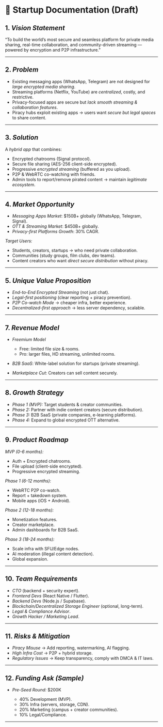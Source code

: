 # 📌 Startup Documentation (Draft)

## 1. *Vision Statement*

“To build the world’s most secure and seamless platform for private media sharing, real-time collaboration, and community-driven streaming — powered by encryption and P2P infrastructure.”

---

## 2. *Problem*

* Existing messaging apps (WhatsApp, Telegram) are not designed for *large encrypted media sharing*.
* Streaming platforms (Netflix, YouTube) are *centralized*, costly, and restrictive.
* Privacy-focused apps are secure but *lack smooth streaming & collaboration features*.
* Piracy hubs exploit existing apps → users want *secure but legal spaces* to share content.

---

## 3. *Solution*

A *hybrid app* that combines:

* Encrypted chatrooms (Signal protocol).
* Secure file sharing (AES-256 client-side encrypted).
* Progressive *encrypted streaming* (buffered as you upload).
* P2P & WebRTC co-watching with friends.
* Admin tools to report/remove pirated content → maintain *legitimate ecosystem*.

---

## 4. *Market Opportunity*

* *Messaging Apps Market*: \$150B+ globally (WhatsApp, Telegram, Signal).
* *OTT & Streaming Market*: \$450B+ globally.
* *Privacy-first Platforms Growth*: 30% CAGR.

*Target Users:*

* Students, creators, startups → who need private collaboration.
* Communities (study groups, film clubs, dev teams).
* Content creators who want *direct secure distribution* without piracy.

---

## 5. *Unique Value Proposition*

* *End-to-End Encrypted Streaming* (not just chat).
* *Legal-first positioning* (clear reporting + piracy prevention).
* *P2P Co-watch Mode* → cheaper infra, better experience.
* *Decentralized-first approach* → less server dependency, scalable.

---



## 7. *Revenue Model*

* *Freemium Model*

  * Free: limited file size & rooms.
  * Pro: larger files, HD streaming, unlimited rooms.
* *B2B SaaS*: White-label solution for startups (private streaming).
* *Marketplace Cut*: Creators can sell content securely.

---

## 8. *Growth Strategy*

* *Phase 1 (MVP):* Target students & creator communities.
* *Phase 2:* Partner with indie content creators (secure distribution).
* *Phase 3:* B2B SaaS (private companies, e-learning platforms).
* *Phase 4:* Expand to global encrypted OTT alternative.

---

## 9. *Product Roadmap*

*MVP (0-6 months):*

* Auth + Encrypted chatrooms.
* File upload (client-side encrypted).
* Progressive encrypted streaming.

*Phase 1 (6-12 months):*

* WebRTC P2P co-watch.
* Report + takedown system.
* Mobile apps (iOS + Android).

*Phase 2 (12-18 months):*

* Monetization features.
* Creator marketplace.
* Admin dashboards for B2B SaaS.

*Phase 3 (18-24 months):*

* Scale infra with SFU/Edge nodes.
* AI moderation (illegal content detection).
* Global expansion.

---

## 10. *Team Requirements*

* *CTO* (backend + security expert).
* *Frontend Devs* (React Native / Flutter).
* *Backend Devs* (Node.js / Supabase).
* *Blockchain/Decentralized Storage Engineer* (optional, long-term).
* *Legal & Compliance Advisor*.
* *Growth Hacker / Marketing Lead*.

---

## 11. *Risks & Mitigation*

* *Piracy Misuse* → Add reporting, watermarking, AI flagging.
* *High Infra Cost* → P2P + hybrid storage.
* *Regulatory Issues* → Keep transparency, comply with DMCA & IT laws.

---

## 12. *Funding Ask (Sample)*

* *Pre-Seed Round:* \$200K

  * 40% Development (MVP).
  * 30% Infra (servers, storage, CDN).
  * 20% Marketing (campus + creator communities).
  * 10% Legal/Compliance.

---